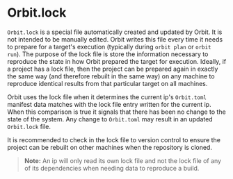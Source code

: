 # Orbit.lock

`Orbit.lock` is a special file automatically created and updated by Orbit. It is not intended to be manually edited. Orbit writes this file every time it needs to prepare for a target's execution (typically during `orbit plan` or `orbit run`). The purpose of the lock file is store the information necessary to reproduce the state in how Orbit prepared the target for execution. Ideally, if a project has a lock file, then the project can be prepared again in exactly the same way (and therefore rebuilt in the same way) on any machine to reproduce identical results from that particular target on all machines.

Orbit uses the lock file when it determines the current ip's `Orbit.toml` manifest data matches with the lock file entry written for the current ip. When this comparison is true it signals that there has been no change to the state of the system. Any change to `Orbit.toml` may result in an updated `Orbit.lock` file.

It is recommended to check in the lock file to version control to ensure the project can be rebuilt on other machines when the repository is cloned.

> __Note:__ An ip will only read its own lock file and not the lock file of any of its dependencies when needing data to reproduce a build.